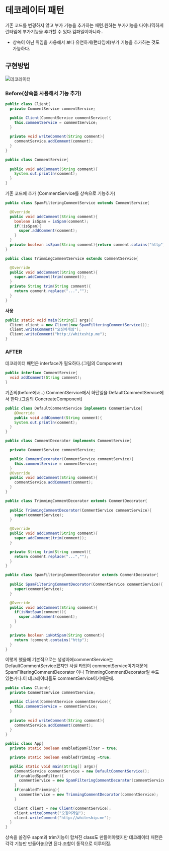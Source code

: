 # 데코레이터 패턴
기존 코드를 변경하지 않고 부가 기능을 추가하는 패턴.원하는 부가기능을 다이나믹하게 런타임에 부가기능을 추가할 수 있다.컴파일이아니라..
* 상속이 아닌 위임을 사용해서 보다 유연하게(런타임에)부가 기능을 추가하는 것도 가능하다.
##  구현방법
![데코레이터](https://user-images.githubusercontent.com/96284736/219289097-ab7bd444-b524-427f-9716-295982fa27c1.PNG)
### Before(상속을 사용해서 기능 추가)
```java
public class Client{
  private CommentService commentService;

  public Client(CommentService commentService){
    this.commentService = commentService;
  }
  
  private void writeComment(String comment){
    commentService.addComment(comment);
  }
}
```

```java
public class CommentService{
  
  public void addComment(String comment){
    System.out.println(comment);
  }
}
```
기존 코드에 추가 (CommentService를 상속으로 기능추가)
```java
public class SpamFilteringCommentService extends CommentService{

  @Override
  public void addComment(String comment){
    boolean isSpam = isSpam(comment);
    if(!isSpam){
      super.addComment(comment);
    }
  }
  private boolean isSpam(String comment){return comment.cotains("http");}
}
```
```java
public class TrimmingCommentService extends CommentService{

  @Override
  public void addComment(String comment){
    super.addComment(trim(comment));
  }
  private String trim(String comment){
    return comment.replace("...","");
  }
}
```
**사용**
```java
public static void main(String[] args){
  Client client = new Client(new SpamFilteringCommentService());
  Client.writeComment("오징어게임");
  Client.writeComment("http://whiteship.me");
}
```
### AFTER
데코레이터 패턴은 interface가 필요하다.(그림의 Component)
```java
public interface CommentService{
  void addComment(String comment);
}

```
기존의(before에서..) CommentService에서 하던일을 DefaultCommentService에서 한다.(그림의 ConcreateComponent)
```java
public class DefaultCommentService implements CommentService{
    @Override
    public void addComment(String comment){
    System.out.println(comment);
  }
}
```

```java
public class CommentDecorator implements CommentService{

  private CommentService commentService;

  public CommentDecorator(CommentService commentService){
    this.commentService = commentService;
  }
  @Override
  public void addComment(String comment){
    commentService.addComment(comment);
  }
}
```

```java
public class TrimmingCommentDecorator extends CommentDecorator{
  
  public TrimmingCommentDecorator(CommentService commentService){
    super(commentService);
  }

  @Override
  public void addComment(String comment){
    super.addComment(trim(comment));
  }

  private String trim(String comment){
    return comment.replace("...","");
  }
}
```
```java
public class SpamFilteringCommentDecorator extends CommentDecorator{
  
  public SpamFilteringCommentDecorator(CommentService commentService){
    super(commentService);
  }

  @Override
  public void addComment(String comment){
    if(isNotSpam(comment)){
      super.addComment(comment);
    }
  }

  private boolean isNotSpam(String comment){
    return !comment.contains("http");
  }
}
```
이렇게 했을때 기본적으로는 생성자에commentService는  DefaultCommentService겠지만 사실 타입이 commentService이기때문에 SpamFilteringCommentDecorator 이나 TrimmingCommentDecorator일 수도 있는거다.이 데코레이터들도 commentService이기때문에.

```java
public class Client{
  private CommentService commentService;

  public Client(CommentService commentService){
    this.commentService = commentService;
  }
  
  private void writeComment(String comment){
    commentService.addComment(comment);
  }
}
```

```java
public class App{
  private static boolean enabledSpamFilter = true;

  private static boolean enabledTrimming =true;

  public static void main(String[] args){
    CommentService commentService = new DefaultCommentService();
    if(enabledSpamFilter){
      commentService = new SpamFilteringCommentDecorator(commentService);
    }
    if(enabledTrimming){
      commentService = new TrimmingCommentDecorator(commentService);
    }

    Client client = new Client(commentService);
    client.writeComment("오징어게임");
    client.writeComment("http://whiteship.me");
  }
}
```
상속을 쓸경우 sapm과 trim기능이 합쳐진 class도 만들어야했지만 데코레이터 패턴은 각각 기능만 만들어놓으면 된다.조합이 동적으로 이루어짐.